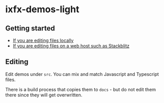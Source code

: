 # ixfx-demos-light

## Getting started

* [If you are editing files locally](./local-machine.md)
* [If you are editing files on a web host such as Stackblitz](./remote-machine.md)

## Editing

Edit demos under `src`. You can mix and match Javascript and Typescript files.

There is a build process that copies them to `docs` - but do not edit them there since they will get overwritten.
